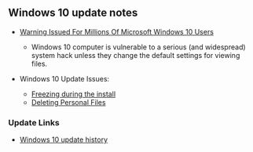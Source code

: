 ## Windows 10 update notes


- [Warning Issued For Millions Of Microsoft Windows 10 Users](https://www.forbes.com/sites/gordonkelly/2020/03/01/microsoft-windows-10-warning-file-explorer-hack-upgrade-windows-10/#32d66ad43792)
    - Windows 10 computer is vulnerable to a serious (and widespread) system hack unless they change the default settings for viewing files. 

- Windows 10 Update Issues:
    - [Freezing during the install](https://www.windowslatest.com/2020/03/01/windows-10-kb4535996-issues/)
    - [Deleting Personal Files](https://www.windowslatest.com/2020/02/18/reports-windows-10-update-data-deletion-bug/)


### Update Links
- [Windows 10 update history](https://support.microsoft.com/en-us/help/4529964/windows-10-update-history)

 

